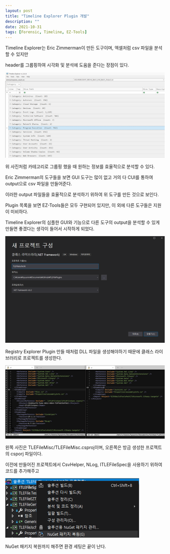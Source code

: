```yaml
---
layout: post
title: "Timeline Explorer Plugin 개발"
description: ""
date: 2021-10-31
tags: [Forensic, Timeline, EZ-Tools]
---
```


Timeline Explorer는 Eric Zimmerman이 만든 도구이며, 엑셀처럼 csv 파일을 분석할 수 있지만

header를 그룹핑하여 시각화 및 분석에 도움을 준다는 장점이 있다. 

![TLEFilePlugins](/assets/images/TLEFilePlugins/0.png)

위 사진처럼 카테고리로 그룹핑 했을 때 원하는 정보를 효율적으로 분석할 수 있다.

Eric Zimmerman의 도구들을 보면 GUI 도구는 많이 없고 거의 다 CUI를 통하여 output으로 csv 파일을 만들어준다.

이러한 output 파일들을 효율적으로 분석하기 위하여 위 도구를 만든 것으로 보인다.

Plugin 목록을 보면 EZ-Tools들은 모두 구현되어 있지만, 이 외에 다른 도구들은 지원이 미비하다.

Timeline Explorer의 심플한 GUI와 기능으로 다른 도구의 output을 분석할 수 있게 만들면 좋겠다는 생각이 들어서 시작하게 되었다.

![TLEFilePlugins](/assets/images/TLEFilePlugins/1.png)

Registry Explorer Plugin 만들 때처럼 DLL 파일을 생성해야하기 때문에 클래스 라이브러리로 프로젝트를 생성한다.

![TLEFilePlugins](/assets/images/TLEFilePlugins/2.png)

왼쪽 사진은 TLEFileMisc/TLEFileMisc.csproj이며, 오른쪽은 방금 생성한 프로젝트의 csporj 파일이다.

이전에 만들어진 프로젝트에서 CsvHelper, NLog, ITLEFileSpec을 사용하기 위하여 코드를 추가해주고 

![TLEFilePlugins](/assets/images/TLEFilePlugins/3.png)

NuGet 패키지 복원까지 해주면 환경 세팅은 끝이 난다.

